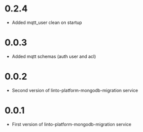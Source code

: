 # 0.2.4
- Added mqtt_user clean on startup

# 0.0.3
- Added mqtt schemas (auth user and acl)

# 0.0.2
- Second version of linto-platform-mongodb-migration service

# 0.0.1
- First version of linto-platform-mongodb-migration service
